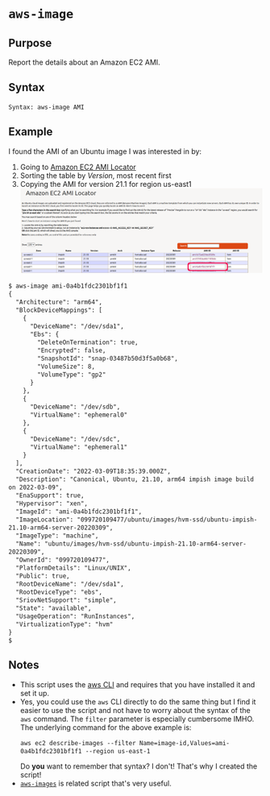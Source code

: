 # `aws-image`

## Purpose
Report the details about an Amazon EC2 AMI.

## Syntax
```
Syntax: aws-image AMI
```

## Example
I found the AMI of an Ubuntu image I was interested in by:
1. Going to [Amazon EC2 AMI Locator](https://cloud-images.ubuntu.com/locator/ec2/)
1. Sorting the table by _Version_, most recent first
1. Copying the AMI for version 21.1 for region us-east1
  ![Ubuntu AMI example](images/ubuntu-ami-example.png)

```
$ aws-image ami-0a4b1fdc2301bf1f1
{
  "Architecture": "arm64",
  "BlockDeviceMappings": [
    {
      "DeviceName": "/dev/sda1",
      "Ebs": {
        "DeleteOnTermination": true,
        "Encrypted": false,
        "SnapshotId": "snap-03487b50d3f5a0b68",
        "VolumeSize": 8,
        "VolumeType": "gp2"
      }
    },
    {
      "DeviceName": "/dev/sdb",
      "VirtualName": "ephemeral0"
    },
    {
      "DeviceName": "/dev/sdc",
      "VirtualName": "ephemeral1"
    }
  ],
  "CreationDate": "2022-03-09T18:35:39.000Z",
  "Description": "Canonical, Ubuntu, 21.10, arm64 impish image build on 2022-03-09",
  "EnaSupport": true,
  "Hypervisor": "xen",
  "ImageId": "ami-0a4b1fdc2301bf1f1",
  "ImageLocation": "099720109477/ubuntu/images/hvm-ssd/ubuntu-impish-21.10-arm64-server-20220309",
  "ImageType": "machine",
  "Name": "ubuntu/images/hvm-ssd/ubuntu-impish-21.10-arm64-server-20220309",
  "OwnerId": "099720109477",
  "PlatformDetails": "Linux/UNIX",
  "Public": true,
  "RootDeviceName": "/dev/sda1",
  "RootDeviceType": "ebs",
  "SriovNetSupport": "simple",
  "State": "available",
  "UsageOperation": "RunInstances",
  "VirtualizationType": "hvm"
}
$
```

## Notes

- This script uses the [aws CLI](https://aws.amazon.com/cli/) and requires that you have installed it and set it up.
- Yes, you could use the `aws` CLI directly to do the same thing but I find it easier to use the script and not have to worry about the syntax of the `aws` command.  The `filter` parameter is especially cumbersome IMHO.  The underlying command for the above example is:
    ```
    aws ec2 describe-images --filter Name=image-id,Values=ami-0a4b1fdc2301bf1f1 --region us-east-1
    ```
    Do **you** want to remember that syntax?  I don't!  That's why I created the script!
- [`aws-images`](aws-images.md) is related script that's very useful.
